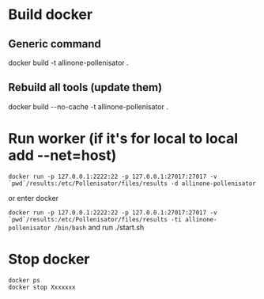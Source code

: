 # Build docker

## Generic command
docker build -t allinone-pollenisator .

## Rebuild all tools (update them)
docker build --no-cache -t allinone-pollenisator .

# Run worker (if it's for local to local add --net=host)

```docker run -p 127.0.0.1:2222:22 -p 127.0.0.1:27017:27017 -v `pwd`/results:/etc/Pollenisator/files/results -d allinone-pollenisator```

or enter docker

```docker run -p 127.0.0.1:2222:22 -p 127.0.0.1:27017:27017 -v `pwd`/results:/etc/Pollenisator/files/results -ti allinone-pollenisator /bin/bash```
and run ./start.sh

# Stop docker

```
docker ps
docker stop Xxxxxxx
```
